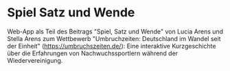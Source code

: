 # Spiel Satz und Wende
 Web-App als Teil des Beitrags "Spiel, Satz und Wende" von Lucia Arens und Stella Arens zum Wettbewerb "Umbruchzeiten: Deutschland im Wandel seit der Einheit" (https://umbruchszeiten.de/): Eine interaktive Kurzgeschichte über die Erfahrungen von Nachwuchssportlern während der Wiedervereinigung.
